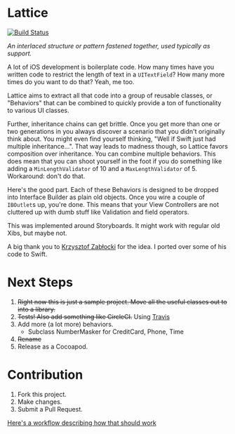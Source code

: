 # Lattice
[![Build Status](https://travis-ci.org/Tallwave/ReusableBehaviors.svg)](https://travis-ci.org/Tallwave/ReusableBehaviors)

*An interlaced structure or pattern fastened together, used typically as support.*

A lot of iOS development is boilerplate code. How many times have you written code to restrict the length of text in a `UITextField`? How many more times do you want to do that? Yeah, me too.

Lattice aims to extract all that code into a group of reusable classes, or "Behaviors" that can be combined to quickly provide a ton of functionality to various UI classes.

Further, inheritance chains can get brittle. Once you get more than one or two generations in you always discover a scenario that you didn't originally think about. You might even find yourself thinking, "Well if Swift just had multiple inheritance...". That way leads to madness though, so Lattice favors composition over inheritance. You can combine multiple behaviors. This does mean that you can shoot yourself in the foot if you do something like adding a `MinLengthValidator` of 10 and a `MaxLengthValidator` of 5. Workaround: don't do that.

Here's the good part. Each of these Behaviors is designed to be dropped into Interface Builder as plain old objects. Once you wire a couple of `IBOutlet`s up, you're done. This means that your View Controllers are not cluttered up with dumb stuff like Validation and field operators. 

This was implemented around Storyboards. It might work with regular old Xibs, but maybe not.

A big thank you to [Krzysztof Zabłocki](http://www.objc.io/issues/13-architecture/behaviors/) for the idea. I ported over some of his code to Swift.

# Next Steps
1. ~~Right now this is just a sample project. Move all the useful classes out to into a library.~~
2. ~~Tests! Also add something like CircleCI.~~ Using [Travis](https://travis-ci.org/Tallwave/ReusableBehaviors)
3. Add more (a lot more) behaviors.
   * Subclass NumberMasker for CreditCard, Phone, Time
4. ~~Rename~~
5. Release as a Cocoapod.

# Contribution
1. Fork this project.
2. Make changes.
3. Submit a Pull Request.

[Here's a workflow describing how that should work](http://blog.swilliams.me/words/2015/06/30/basic-github-workflow-for-collaboration/)
